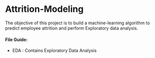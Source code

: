 # Attrition-Modeling

The objective of this project is to build a machine-learning algorithm to predict employee attrition and perform Exploratory data analysis.

#### File Guide:
* EDA : Contains Exploratory Data Analysis

